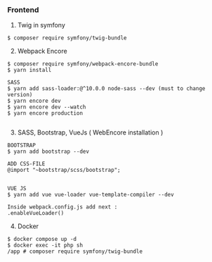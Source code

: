 ### Frontend 

1. Twig in symfony 
```
$ composer require symfony/twig-bundle
```



2. Webpack Encore 
```
$ composer require symfony/webpack-encore-bundle
$ yarn install

SASS
$ yarn add sass-loader:@^10.0.0 node-sass --dev (must to change version)
$ yarn encore dev
$ yarn encore dev --watch
$ yarn encore production


```



3. SASS, Bootstrap, VueJs ( WebEncore installation ) 
```
BOOTSTRAP 
$ yarn add bootstrap --dev

ADD CSS-FILE
@import "~bootstrap/scss/bootstrap";


VUE JS
$ yarn add vue vue-loader vue-template-compiler --dev

Inside webpack.config.js add next :
.enableVueLoader()

```


4. Docker 
```
$ docker compose up -d
$ docker exec -it php sh
/app # composer require symfony/twig-bundle
```

